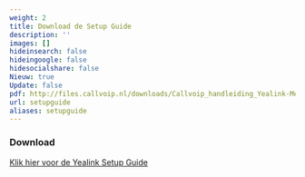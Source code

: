 ```yaml
---
weight: 2
title: Download de Setup Guide
description: ''
images: []
hideinsearch: false
hideingoogle: false
hidesocialshare: false
Nieuw: true
Update: false
pdf: http://files.callvoip.nl/downloads/Callvoip_handleiding_Yealink-Meeting_Enterprise-Setup.pdf
url: setupguide
aliases: setupguide
---
```

<h3>Download</h3>
<a href="http://files.callvoip.nl/downloads/Callvoip_handleiding_Yealink-Meeting_Enterprise-Setup.pdf" class="button" target="_blank">Klik hier voor de Yealink Setup Guide</a>
